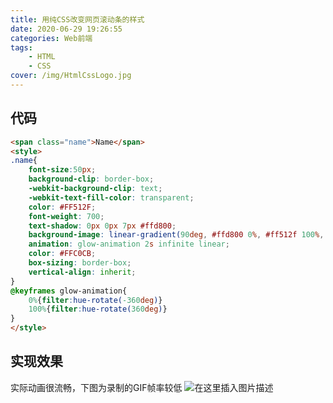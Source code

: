 ```yaml
---
title: 用纯CSS改变网页滚动条的样式
date: 2020-06-29 19:26:55
categories: Web前端
tags:
    - HTML
    - CSS
cover: /img/HtmlCssLogo.jpg
---
```

## 代码

```html
<span class="name">Name</span>
<style>
.name{   
    font-size:50px;
    background-clip: border-box;
    -webkit-background-clip: text;
    -webkit-text-fill-color: transparent;
    color: #FF512F;
    font-weight: 700;
    text-shadow: 0px 0px 7px #ffd800;
    background-image: linear-gradient(90deg, #ffd800 0%, #ff512f 100%, #fff);
    animation: glow-animation 2s infinite linear;
    color: #FFC0CB;
    box-sizing: border-box;
    vertical-align: inherit;
}
@keyframes glow-animation{
    0%{filter:hue-rotate(-360deg)}
    100%{filter:hue-rotate(360deg)}
}
</style>
```
## 实现效果
实际动画很流畅，下图为录制的GIF帧率较低
![在这里插入图片描述](https://img-blog.csdnimg.cn/2020062919262875.gif)
